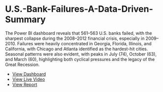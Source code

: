 # U.S.-Bank-Failures-A-Data-Driven-Summary

The Power BI dashboard reveals that 561–563 U.S. banks failed, with the sharpest collapse during the 2008–2012 financial crisis, especially in 2009–2010. Failures were heavily concentrated in Georgia, Florida, Illinois, and California, with Chicago and Atlanta identified as the hardest-hit cities. Seasonal patterns were also evident, with peaks in July (74), October (63), and March (60), highlighting both cyclical pressures and the legacy of the Great Recession.

  - [View Dashboard](https://github.com/KiruthikaRamadoss/U.S.-Bank-Failures-A-Data-Driven-Summary/blob/main/Kiru%20File.pdf)
  - [View Live Video](https://drive.google.com/file/d/1ZGsYJp4dLr0HFkkZ32i-nmx6c3rAL1_p/view?usp=drive_link)
  - [View Report](https://github.com/KiruthikaRamadoss/U.S.-Bank-Failures-A-Data-Driven-Summary/blob/main/US_Bank_Failures_Summary.pdf)
